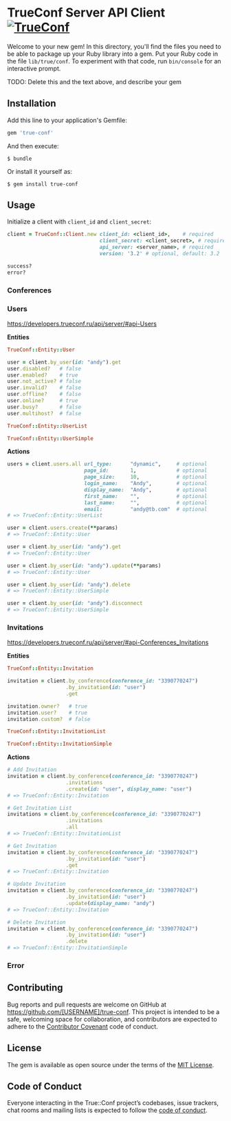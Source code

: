 # TrueConf Server API Client [![TrueConf](https://circleci.com/gh/paderinandrey/true-conf.svg?style=svg)](https://circleci.com/gh/paderinandrey/true-conf)

Welcome to your new gem! In this directory, you'll find the files you need to be able to package up your Ruby library into a gem. Put your Ruby code in the file `lib/true/conf`. To experiment with that code, run `bin/console` for an interactive prompt.

TODO: Delete this and the text above, and describe your gem

## Installation

Add this line to your application's Gemfile:

```ruby
gem 'true-conf'
```

And then execute:

    $ bundle

Or install it yourself as:

    $ gem install true-conf

## Usage
Initialize a client with `client_id` and `client_secret`:

```ruby
client = TrueConf::Client.new client_id: <client_id>,    # required
                              client_secret: <client_secret>, # required
                              api_server: <server_name>, # required
                              version: '3.2' # optional, default: 3.2
```

```ruby
success?
error?
```

### Conferences


### Users
https://developers.trueconf.ru/api/server/#api-Users

**Entities**

```ruby
TrueConf::Entity::User

user = client.by_user(id: "andy").get
user.disabled?   # false
user.enabled?    # true
user.not_active? # false
user.invalid?    # false
user.offline?    # false
user.online?     # true
user.busy?       # false
user.multihost?  # false

```
```ruby
TrueConf::Entity::UserList

```

```ruby
TrueConf::Entity::UserSimple

```
**Actions**
```ruby
users = client.users.all url_type:      "dynamic",     # optional
                         page_id:       1,             # optional
                         page_size:     10,            # optional
                         login_name:    "Andy",        # optional
                         display_name:  "Andy",        # optional
                         first_name:    "",            # optional
                         last_name:     "",            # optional
                         email:         "andy@tb.com"  # optional
# => TrueConf::Entity::UserList

user = client.users.create(**params)
# => TrueConf::Entity::User

user = client.by_user(id: "andy").get
# => TrueConf::Entity::User

user = client.by_user(id: "andy").update(**params)
# => TrueConf::Entity::User

user = client.by_user(id: "andy").delete
# => TrueConf::Entity::UserSimple

user = client.by_user(id: "andy").disconnect
# => TrueConf::Entity::UserSimple
```

### Invitations
https://developers.trueconf.ru/api/server/#api-Conferences_Invitations

**Entities**

```ruby
TrueConf::Entity::Invitation

invitation = client.by_conference(conference_id: "3390770247")
                   .by_invitation(id: "user")
                   .get

invitation.owner?   # true
invitation.user?    # true
invitation.custom?  # false

```
```ruby
TrueConf::Entity::InvitationList
```

```ruby
TrueConf::Entity::InvitationSimple
```

**Actions**
```ruby
# Add Invitation
invitation = client.by_conference(conference_id: "3390770247")
                   .invitations
                   .create(id: "user", display_name: "user")
# => TrueConf::Entity::Invitation

# Get Invitation List
invitations = client.by_conference(conference_id: "3390770247")
                   .invitations
                   .all
# => TrueConf::Entity::InvitationList

# Get Invitation
invitation = client.by_conference(conference_id: "3390770247")
                   .by_invitation(id: "user")
                   .get
# => TrueConf::Entity::Invitation

# Update Invitation
invitation = client.by_conference(conference_id: "3390770247")
                   .by_invitation(id: "user")
                   .update(display_name: "andy")
# => TrueConf::Entity::Invitation

# Delete Invitation
invitation = client.by_conference(conference_id: "3390770247")
                   .by_invitation(id: "user")
                   .delete
# => TrueConf::Entity::InvitationSimple
```

### Error



## Contributing

Bug reports and pull requests are welcome on GitHub at https://github.com/[USERNAME]/true-conf. This project is intended to be a safe, welcoming space for collaboration, and contributors are expected to adhere to the [Contributor Covenant](http://contributor-covenant.org) code of conduct.

## License

The gem is available as open source under the terms of the [MIT License](https://opensource.org/licenses/MIT).

## Code of Conduct

Everyone interacting in the True::Conf project’s codebases, issue trackers, chat rooms and mailing lists is expected to follow the [code of conduct](https://github.com/[USERNAME]/true-conf/blob/master/CODE_OF_CONDUCT.md).
